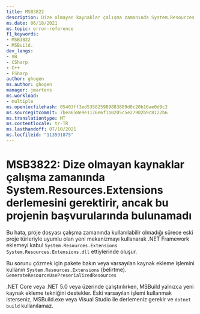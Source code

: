 ```yaml
---
title: MSB3822
description: Dize olmayan kaynaklar çalışma zamanında System.Resources.Extensions derlemesini gerektirir, ancak bu projenin başvurularında bulunamadı.
ms.date: 06/18/2021
ms.topic: error-reference
f1_keywords:
- MSB3822
- MSBuild.
dev_langs:
- VB
- CSharp
- C++
- FSharp
author: ghogen
ms.author: ghogen
manager: jmartens
ms.workload:
- multiple
ms.openlocfilehash: 05403ff3ed535825989883889d8c20b16ae0d9c2
ms.sourcegitcommit: 7bea658e9e1176e6f1b0205c5e27902b9c8122b6
ms.translationtype: MT
ms.contentlocale: tr-TR
ms.lasthandoff: 07/10/2021
ms.locfileid: "113591875"
---
```

# <a name="msb3822-non-string-resources-require-the-systemresourcesextensions-assembly-at-runtime-but-it-was-not-found-in-this-projects-references"></a>MSB3822: Dize olmayan kaynaklar çalışma zamanında System.Resources.Extensions derlemesini gerektirir, ancak bu projenin başvurularında bulunamadı

Bu hata, proje dosyası çalışma zamanında kullanılabilir olmadığı sürece eski proje türleriyle uyumlu olan yeni mekanizmayı kullanarak .NET Framework eklemeyi kabul `System.Resources.Extensions` `System.Resources.Extensions.dll` ettiylerinde oluşur.

Bu sorunu çözmek için pakete bakın veya varsayılan kaynak ekleme işlemini kullanın `System.Resources.Extensions` (belirtme). `GenerateResourceUsePreserializedResources`

.NET Core veya .NET 5.0 veya üzerinde çalıştırılırken, MSBuild yalnızca yeni kaynak ekleme tekniğini destekler.  Eski varsayılan işlemi kullanmak isterseniz, MSBuild.exe veya Visual Studio ile derlemeniz gerekir ve `dotnet build` kullanılamaz.
